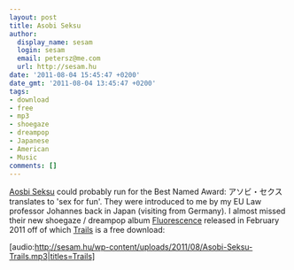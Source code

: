 ```yaml
---
layout: post
title: Asobi Seksu
author:
  display_name: sesam
  login: sesam
  email: petersz@me.com
  url: http://sesam.hu
date: '2011-08-04 15:45:47 +0200'
date_gmt: '2011-08-04 13:45:47 +0200'
tags:
- download
- free
- mp3
- shoegaze
- dreampop
- Japanese
- American
- Music
comments: []
---
```


[Aosbi Seksu](http://www.last.fm/music/Asobi+Seksu) could probably run for the Best Named Award: アソビ・セクスtranslates to 'sex for fun'. They were introduced to me by my EU Law professor Johannes back in Japan (visiting from Germany). I almost missed their new shoegaze / dreampop album [Fluorescence](http://www.last.fm/music/Asobi+Seksu/Fluorescence) released in February 2011 off of which [Trails](http://www.last.fm/music/Asobi+Seksu/Fluorescence/Trails) is a free download:

[audio:http://sesam.hu/wp-content/uploads/2011/08/Asobi-Seksu-Trails.mp3|titles=Trails]
